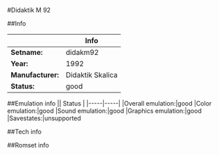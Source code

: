 #Didaktik M 92

##Info

||Info|
|-----|-----|
|**Setname:**|didakm92
|**Year:**|1992
|**Manufacturer:**|Didaktik Skalica
|**Status:**|good

##Emulation info
|| Status |
|-----|-----|
|Overall emulation:|good
|Color emulation:|good
|Sound emulation:|good
|Graphics emulation:|good
|Savestates:|unsupported

##Tech info

##Romset info

<!--- START OF EDITED COMMENT DO NOT TOUCH TEXT ABOVE-->
